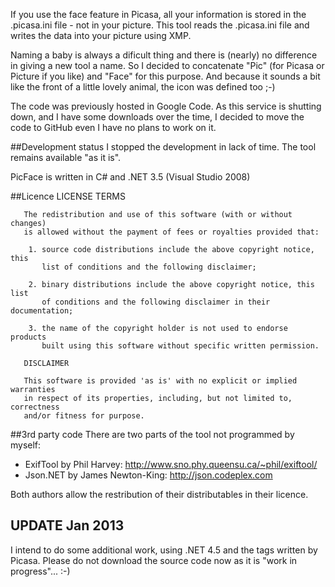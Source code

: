 If you use the face feature in Picasa, all your information is stored in the .picasa.ini file - not in your picture.
This tool reads the .picasa.ini file and writes the data into your picture using XMP.

Naming a baby is always a dificult thing and there is (nearly) no difference in giving a new tool a name. So I decided to concatenate "Pic" (for Picasa or Picture if you like) and "Face" for this purpose. And because it sounds a bit like the front of a little lovely animal, the icon was defined too ;-)

The code was previously hosted in Google Code. As this service is shutting down, and I have some downloads over the time, I decided to 
move the code to GitHub even I have no plans to work on it.

##Development status
I stopped the development in lack of time. The tool remains available "as it is".

PicFace is written in C# and .NET 3.5 (Visual Studio 2008)

##Licence
    LICENSE TERMS

       The redistribution and use of this software (with or without changes)
       is allowed without the payment of fees or royalties provided that:

        1. source code distributions include the above copyright notice, this
           list of conditions and the following disclaimer; 

        2. binary distributions include the above copyright notice, this list
           of conditions and the following disclaimer in their documentation;

        3. the name of the copyright holder is not used to endorse products
           built using this software without specific written permission.

       DISCLAIMER

       This software is provided 'as is' with no explicit or implied warranties
       in respect of its properties, including, but not limited to, correctness
       and/or fitness for purpose. 

##3rd party code
There are two parts of the tool not programmed by myself:

 * ExifTool by Phil Harvey: http://www.sno.phy.queensu.ca/~phil/exiftool/
 * Json.NET by James Newton-King: http://json.codeplex.com

Both authors allow the restribution of their distributables in their licence. 

## UPDATE Jan 2013
I intend to do some additional work, using .NET 4.5 and the tags written by Picasa. Please do not download the source code now as it is "work in progress"... :-)
